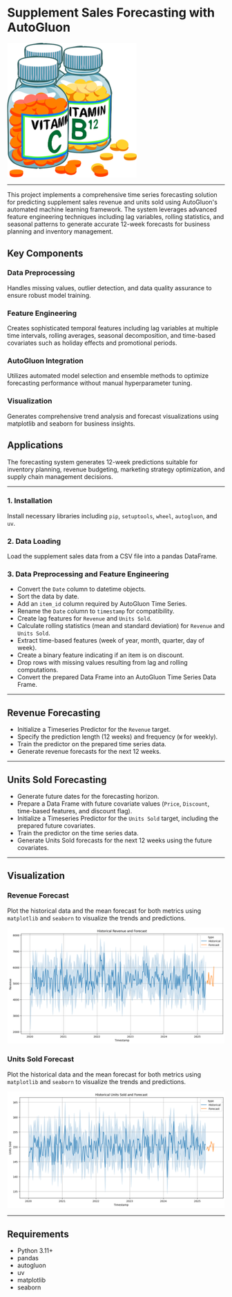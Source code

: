 # Supplement Sales Forecasting with AutoGluon



<img src="image.png" alt="Project Intro" width="300"/>


---

This project implements a comprehensive time series forecasting solution for predicting supplement sales revenue and units sold using AutoGluon's automated machine learning framework. The system leverages advanced feature engineering techniques including lag variables, rolling statistics, and seasonal patterns to generate accurate 12-week forecasts for business planning and inventory management.

## Key Components

### Data Preprocessing
Handles missing values, outlier detection, and data quality assurance to ensure robust model training.

### Feature Engineering
Creates sophisticated temporal features including lag variables at multiple time intervals, rolling averages, seasonal decomposition, and time-based covariates such as holiday effects and promotional periods.

### AutoGluon Integration
Utilizes automated model selection and ensemble methods to optimize forecasting performance without manual hyperparameter tuning.

### Visualization
Generates comprehensive trend analysis and forecast visualizations using matplotlib and seaborn for business insights.

## Applications

The forecasting system generates 12-week predictions suitable for inventory planning, revenue budgeting, marketing strategy optimization, and supply chain management decisions.

---

### 1. Installation
Install necessary libraries including `pip`, `setuptools`, `wheel`, `autogluon`, and `uv`.

### 2. Data Loading
Load the supplement sales data from a CSV file into a pandas DataFrame.

### 3. Data Preprocessing and Feature Engineering
- Convert the `Date` column to datetime objects.
- Sort the data by date.
- Add an `item_id` column required by AutoGluon Time Series.
- Rename the `Date` column to `timestamp` for compatibility.
- Create lag features for `Revenue` and `Units Sold`.
- Calculate rolling statistics (mean and standard deviation) for `Revenue` and `Units Sold`.
- Extract time-based features (week of year, month, quarter, day of week).
- Create a binary feature indicating if an item is on discount.
- Drop rows with missing values resulting from lag and rolling computations.
- Convert the prepared Data Frame into an AutoGluon Time Series Data Frame.

---

## Revenue Forecasting
- Initialize a Timeseries Predictor for the `Revenue` target.
- Specify the prediction length (12 weeks) and frequency (`W` for weekly).
- Train the predictor on the prepared time series data.
- Generate revenue forecasts for the next 12 weeks.

---

## Units Sold Forecasting
- Generate future dates for the forecasting horizon.
- Prepare a Data Frame with future covariate values (`Price`, `Discount`, time-based features, and discount flag).
- Initialize a Timeseries Predictor for the `Units Sold` target, including the prepared future covariates.
- Train the predictor on the time series data.
- Generate Units Sold forecasts for the next 12 weeks using the future covariates.

---

## Visualization

### Revenue Forecast
Plot the historical data and the mean forecast for both metrics using `matplotlib` and `seaborn` to visualize the trends and predictions.

![Revenue Forecast](Revenue.png)

### Units Sold Forecast
Plot the historical data and the mean forecast for both metrics using `matplotlib` and `seaborn` to visualize the trends and predictions.

![Units Sold Forecast](Unit_Sold.png)

---

## Requirements
- Python 3.11+
- pandas
- autogluon
- uv
- matplotlib
- seaborn
